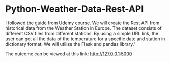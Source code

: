 # Python-Weather-Data-Rest-API

I followed the guide from Udemy course. We will create the Rest API from historical data from the Weather Station in Europe. 
The dataset consists of different CSV files from different stations. 
By using a simple URL link, the user can get all the data of the temperature for a specific date and station in dictionary format. 
We will utilize the Flask and pandas library."

The outcome can be viewed at this link: http://127.0.0.1:5000


